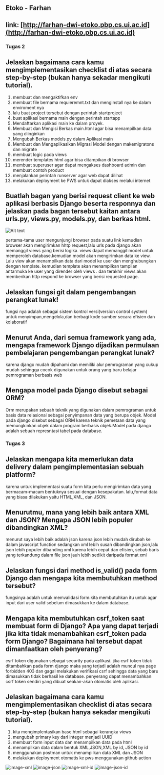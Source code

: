 ## Etoko - Farhan

## link: [http://farhan-dwi-etoko.pbp.cs.ui.ac.id](http://farhan-dwi-etoko.pbp.cs.ui.ac.id)

### Tugas 2

## Jelaskan bagaimana cara kamu mengimplementasikan checklist di atas secara step-by-step (bukan hanya sekadar mengikuti tutorial).
1. membuat dan mengaktifkan env
2. membuat file bernama requieremnt.txt dan menginstall nya ke dalam enviroment nya
3. lalu buat project tersebut dengan perintah startproject
4. buat aplikasi bernama main dengan perintah startapp
5. Mendaftarkan aplikasi main ke dalam proyek.
6. Membuat dan Mengisi Berkas main.html agar bisa menampilkan data yang diinginkan
7. Mengubah Berkas models.py dalam Aplikasi main
8. Membuat dan Mengaplikasikan Migrasi Model dengan          makemigratons dan migrate
9. membuat logic pada views
10. merender templates html agar bisa ditampikan di browser
11. membuat superuser agar dapat mengakses dashboard admin dan membuat contoh product
12. menjalankan perintah runserver agar web dapat dilihat
13. melakukan deployment ke PWS untuk dapat diakses melalui  internet




## Buatlah bagan yang berisi request client ke web aplikasi berbasis Django beserta responnya dan jelaskan pada bagan tersebut kaitan antara urls.py, views.py, models.py, dan berkas html.
![Alt text](image.png)

pertama-tama user mengunjungi browser pada suatu link kemudian browser akan mengirimkan hhtp request,lalu urls pada django akan memanggil views yang berisi logika. views dapat memanggil model untuk memperoleh database.kemudian model akan mengirimkan data ke view. Lalu view akan menampilkan data dari model ke user dan menghubungkan dengan template. kemudian  template akan menampilkan tampilan antarmuka ke user yang dirender oleh views . dan terakhir views akan memberikan http respond ke browser yang berisi requested page.



 
## Jelaskan fungsi git dalam pengembangan perangkat lunak!
fungsi nya adalah sebagai sistem kontrol versi(version control system) untuk menyimpan,mengelola,dan berbagi kode
sumber secara efisien dan kolaboratif

## Menurut Anda, dari semua framework yang ada, mengapa framework Django dijadikan permulaan pembelajaran pengembangan perangkat lunak?
karena django mudah dipahami dan memiliki alur pemrograman yang cukup mudah sehingga cocok digunakan untuk orang yang baru belajar pemrograman berbasis web

## Mengapa model pada Django disebut sebagai ORM?
Orm merupakan sebuah teknik yang digunakan dalam pemrograman untuk basis data relasional sebagai penyimpanan data yang berupa objek. Model pada django disebut sebagai ORM karena teknik pemetaan data yang memungkinkan objek dalam program berbasis objek.Model pada django adalah sebuah represntasi tabel pada database.


### Tugas 3

## Jelaskan mengapa kita memerlukan data delivery dalam pengimplementasian sebuah platform?
karena untuk implementasi suatu form kita perlu mengirimkan data yang bermacam-macam bentuknya sesuai dengan kesepakatan. lalu,format data yang biasa dilakukan yaitu HTML,XML, dan JSON.


## Menurutmu, mana yang lebih baik antara XML dan JSON? Mengapa JSON lebih populer dibandingkan XML?
menurut saya lebih baik adalah json karena json lebih mudah dirubah  ke dalam javascript function sedangkan xml lebih susah dibandingkan json,lalu json lebih populer dibanding xml karena lebih cepat dan efisien, sebab baris yang terkandung dalam file json jauh lebih sedikit daripada format xml


## Jelaskan fungsi dari method is_valid() pada form Django dan mengapa kita membutuhkan method tersebut?
fungsinya adalah untuk memvalidasi form.kita membutuhkan itu untuk agar input dari user valid sebelum dimasukkan ke dalam database.



## Mengapa kita membutuhkan csrf_token saat membuat form di Django? Apa yang dapat terjadi jika kita tidak menambahkan csrf_token pada form Django? Bagaimana hal tersebut dapat dimanfaatkan oleh penyerang?
csrf token digunakan sebagai security pada aplikasi. jika csrf token tidak ditambahkan pada form django maka yang terjadi adalah muncul nya page forbidden 403 dan gagal melakukan verifikasi csrf sehingga data yang baru dimasukkan tidak berhasil ke database. penyerang dapat 
menambahkan csrf token sendiri yang dibuat seakan-akan 
otomatis oleh aplikasi.


## Jelaskan bagaimana cara kamu mengimplementasikan checklist di atas secara step-by-step (bukan hanya sekadar mengikuti tutorial).
1. kita mengimplentasikan base.html sebagai kerangka views
2. mengubah primary key dari integer menjadi UUID
3. membuat form input data dan menampilkan data pada html
4. menampilkan data dalam bentuk XML,JSON,XML by id, JSON by id
5. menggunakan postman untuk menampilkan data XML dan JSON
6. melakukan deployment otomatis ke pws menggunakan github action


![image-xml](image-1.png)
![image-json](image-2.png)
![image-xml-id](image-3.png)
![image-json-id](image-4.png)
